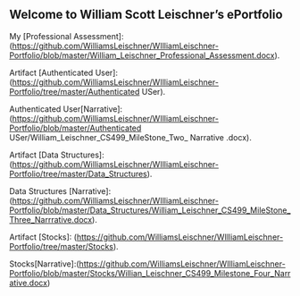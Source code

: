 ## Welcome to William Scott Leischner’s ePortfolio

My [Professional Assessment]: (https://github.com/WilliamsLeischner/WIlliamLeischner-Portfolio/blob/master/William_Leischner_Professional_Assessment.docx).

Artifact [Authenticated User]:(https://github.com/WilliamsLeischner/WIlliamLeischner-Portfolio/tree/master/Authenticated USer).

Authenticated User[Narrative]: (https://github.com/WilliamsLeischner/WIlliamLeischner-Portfolio/blob/master/Authenticated USer/William_Leischner_CS499_MileStone_Two_ Narrative .docx).
	 
Artifact [Data Structures]:(https://github.com/WilliamsLeischner/WIlliamLeischner-Portfolio/tree/master/Data_Structures).

Data Structures [Narrative]:(https://github.com/WilliamsLeischner/WIlliamLeischner-Portfolio/blob/master/Data_Structures/William_Leischner_CS499_MileStone_Three_Narrrative.docx).

Artifact [Stocks]: (https://github.com/WilliamsLeischner/WIlliamLeischner-Portfolio/tree/master/Stocks).

Stocks[Narrative]:(https://github.com/WilliamsLeischner/WIlliamLeischner-Portfolio/blob/master/Stocks/Willian_Leischner_CS499_Milestone_Four_Narrative.docx)
